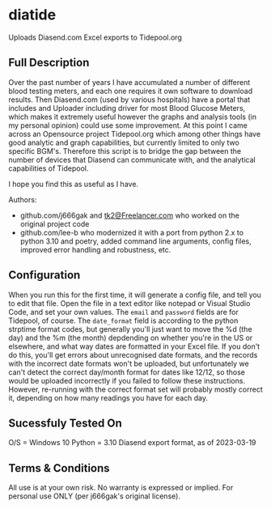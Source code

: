 # diatide

Uploads Diasend.com Excel exports to Tidepool.org

## Full Description

Over the past number of years I have accumulated a number of different blood testing meters, and each one requires it own software to download results. Then Diasend.com (used by various hospitals) have a portal that includes and Uploader including driver for most Blood Glucose Meters, which makes it extremely useful however the graphs and analysis tools (in my personal opinion) could use some improvement. At this point I came across an Opensource project Tidepool.org which among other things have good analytic and graph capabilities, but currently limited to only two specific BGM's. Therefore this script is to bridge the gap between the number of devices that Diasend can communicate with, and the analytical capabilities of Tidepool.

I hope you find this as useful as I have.

Authors:
- github.com/j666gak and tk2@Freelancer.com who worked on the original project code
- github.com/lee-b who modernized it with a port from python 2.x to python 3.10 and poetry, added command line arguments, config files, improved error handling and robustness, etc.

## Configuration

When you run this for the first time, it will generate a config file, and tell you to edit that file.  Open the file in a text editor like notepad or Visual Studio Code, and
set your own values. The `email` and `password` fields are for Tidepool, of course. The `date_format` field is according to the python strptime format codes, but generally you'll just want to move the %d (the day) and the %m (the month) depdending on whether you're in the US or elsewhere, and what way dates are formatted in your Excel file.  If you don't do this, you'll get errors about unrecognised date formats, and the records with the incorrect date formats won't be uploaded, but unfortunately we can't detect the correct day/month format for dates like 12/12, so
those would be uploaded incorrectly if you failed to follow these instructions.  However, re-running with the correct format set will probably mostly correct it, depending on how many readings you have for each day.

## Sucessfuly Tested On
O/S = Windows 10
Python = 3.10
Diasend export format, as of 2023-03-19

## Terms & Conditions

All use is at your own risk. No warranty is expressed or implied. For personal use ONLY (per j666gak's original license).
